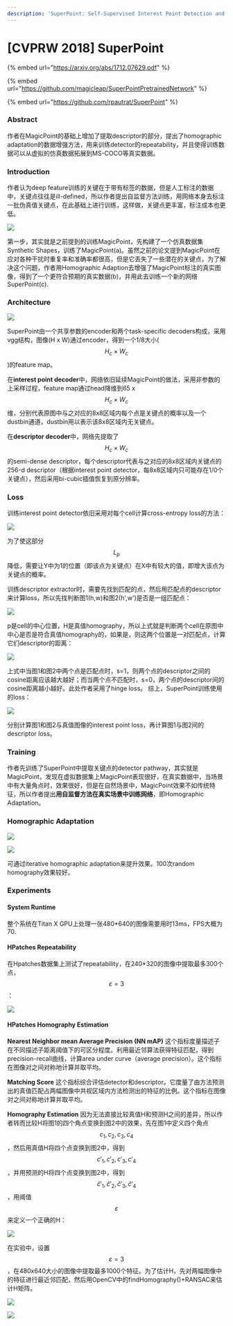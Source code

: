 ```yaml
---
description: 'SuperPoint: Self-Supervised Interest Point Detection and Description'
---
```


# \[CVPRW 2018] SuperPoint

{% embed url="https://arxiv.org/abs/1712.07629.pdf" %}

{% embed url="https://github.com/magicleap/SuperPointPretrainedNetwork" %}

{% embed url="https://github.com/rpautrat/SuperPoint" %}

### Abstract

作者在MagicPoint的基础上增加了提取descriptor的部分，提出了homographic adaptation的数据增强方法，用来训练detector的repeatability，并且使得训练数据可以从虚拟的仿真数据拓展到MS-COCO等真实数据。

### Introduction

作者认为deep feature训练的关键在于带有标签的数据，但是人工标注的数据中，关键点往往是ill-defined，所以作者提出自监督方法训练，用网络本身去标注一批伪真值关键点，在此基础上进行训练，这样做，关键点更丰富，标注成本也更低。&#x20;

![](<../../.gitbook/assets/image (1014).png>)

第一步，其实就是之前提到的训练MagicPoint，先构建了一个仿真数据集Synthetic Shapes，训练了MagicPoint(a)。虽然之前的论文提到MagicPoint在应对各种干扰时重复率和准确率都很高，但是它丢失了一些潜在的关键点，为了解决这个问题，作者用Homographic Adaption去增强了MagicPoint标注的真实图像，得到了一个更符合预期的真实数据(b)，并用此去训练一个新的网络SuperPoint(c).

### Architecture

![](<../../.gitbook/assets/image (3) (1).png>)

SuperPoint由一个共享参数的encoder和两个task-specific decoders构成，采用vgg结构，图像(H x W)通过encoder，得到一个1/8大小($$H_c \times W_c$$)的feature map。&#x20;

在**interest point decoder**中，网络依旧延续MagicPoint的做法，采用非参数的上采样过程，feature map通过head降维到65 x $$H_c \times W_c$$维，分别代表原图中与之对应的8x8区域内每个点是关键点的概率以及一个dustbin通道，dustbin用以表示该8x8区域内无关键点。&#x20;

在**descriptor decoder**中，网络先提取了$$H_c \times W_c$$的semi-dense descriptor，每个descriptor代表与之对应的8x8区域内关键点的256-d descriptor（根据interest point detector，每8x8区域内只可能存在1/0个关键点），然后采用bi-cubic插值恢复到原分辨率。

### Loss

训练interest point detector依旧采用对每个cell计算cross-entropy loss的方法：&#x20;

![](<../../.gitbook/assets/image (534).png>)

为了使这部分$$L_p$$降低，需要让Y中为1的位置（即该点为关键点）在X中有较大的值，即增大该点为关键点的概率。&#x20;

训练descriptor extractor时，需要先找到匹配的点，然后用匹配点的descriptor来计算loss，所以先找判断图1(h,w)和图2(h',w')是否是一组匹配点：&#x20;

![](<../../.gitbook/assets/image (857).png>)

p是cell的中心位置，H是真值homography，所以上式就是判断两个cell在原图中中心是否是符合真值homography的，如果是，则这两个位置是一对匹配点，计算它们descriptor的距离：&#x20;

![](<../../.gitbook/assets/image (1020).png>)

上式中当图1和图2中两个点是匹配点时，s=1，则两个点的descriptor之间的cosine距离应该越大越好；而当两个点不匹配时，s=0，两个点的descriptor间的cosine距离越小越好。此处作者采用了hinge loss。 综上，SuperPoint训练使用的loss：&#x20;

![](<../../.gitbook/assets/image (39).png>)

分别计算图1和图2与真值图像的interest point loss，再计算图1与图2间的descriptor loss。

### Training

作者先训练了SuperPoint中提取关键点的detector pathway，其实就是MagicPoint，发现在虚拟数据集上MagicPoint表现很好，在真实数据中，当场景中有大量角点时，效果很好，但是在自然场景中，MagicPoint效果不如传统特征，所以作者提出**用自监督方法在真实场景中训练网络**，即Homographic Adaptation。

### Homographic Adaptation

![](<../../.gitbook/assets/image (520).png>)

![](../../.gitbook/assets/1638243423573.png)

可通过iterative homographic adaptation来提升效果。100次random homography效果较好。

### Experiments

#### System Runtime

整个系统在Titan X GPU上处理一张480\*640的图像需要用时13ms，FPS大概为70.

#### HPatches Repeatability

在Hpatches数据集上测试了repeatability，在240\*320的图像中提取最多300个点，$$\varepsilon=3$$：&#x20;

![](<../../.gitbook/assets/image (508).png>)

#### HPatches Homography Estimation

**Nearest Neighbor mean Average Precision (NN mAP)** 这个指标度量描述子在不同描述子距离阈值下的可区分程度。利用最近邻算法获得特征匹配，得到precision-recall曲线，计算area under curve（average precision）。这个指标在图像对之间对称地计算并取平均。&#x20;

**Matching Score** 这个指标综合评估detector和descriptor。它度量了由方法预测出的真值匹配占两幅图像中共视区域内方法检测出的特征的比例。这个指标在图像对之间对称地计算并取平均。&#x20;

**Homography Estimation** 因为无法直接比较真值H和预测H之间的差异，所以作者转而比较H将图1的四个角点变换到图2中的效果，先在图1中定义四个角点$$c_1,c_2,c_3,c_4$$，然后用真值H将四个点变换到图2中，得到$$c'_1,c'_2,c'_3,c'_4$$，并用预测的H将四个点变换到图2中，得到$$\hat{c}'_1,\hat{c}'_2,\hat{c}'_3,\hat{c}'_4$$，用阈值$$\varepsilon$$来定义一个正确的H：

![](../../.gitbook/assets/1638268886905.png)

在实验中，设置$$\varepsilon=3$$，在480x640大小的图像中提取最多1000个特征。为了估计H，先对两幅图像中的特征进行最近邻匹配，然后用OpenCV中的findHomography()+RANSAC来估计H矩阵。

![](<../../.gitbook/assets/image (198).png>)

![](../../.gitbook/assets/1638269256785.png)
